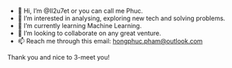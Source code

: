 - 👋 Hi, I’m @II2u7et or you can call me Phuc.
- 👀 I’m interested in analysing, exploring new tech and solving problems.
- 🌱 I’m currently learning Machine Learning.
- 💞️ I’m looking to collaborate on any great venture.
- 📫 Reach me through this email: hongphuc.pham@outlook.com

Thank you and nice to 3-meet you!
